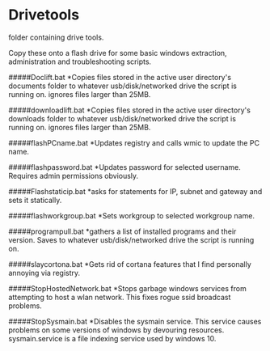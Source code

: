 # Drivetools
folder containing drive tools. 

Copy these onto a flash drive for some basic windows extraction, administration and troubleshooting scripts.


#####Doclift.bat
*Copies files stored in the active user directory's documents folder to whatever usb/disk/networked drive the script is running on. ignores files larger than 25MB.

#####downloadlift.bat
*Copies files stored in the active user directory's downloads folder to whatever usb/disk/networked drive the script is running on. ignores files larger than 25MB.

#####flashPCname.bat
*Updates registry and calls wmic to update the PC name.

#####flashpassword.bat
*Updates password for selected username. Requires admin permissions obviously.

#####Flashstaticip.bat
*asks for statements for IP, subnet and gateway and sets it statically.

#####flashworkgroup.bat
*Sets workgroup to selected workgroup name.

#####programpull.bat
*gathers a list of installed programs and their version. Saves to whatever usb/disk/networked drive the script is running on.

#####slaycortona.bat
*Gets rid of cortana features that I find personally annoying via registry.

#####StopHostedNetwork.bat
*Stops garbage windows services from attempting to host a wlan network. This fixes rogue ssid broadcast problems.

#####StopSysmain.bat
*Disables the sysmain service. This service causes problems on some versions of windows by devouring resources. sysmain.service is a file indexing service used by windows 10. 



